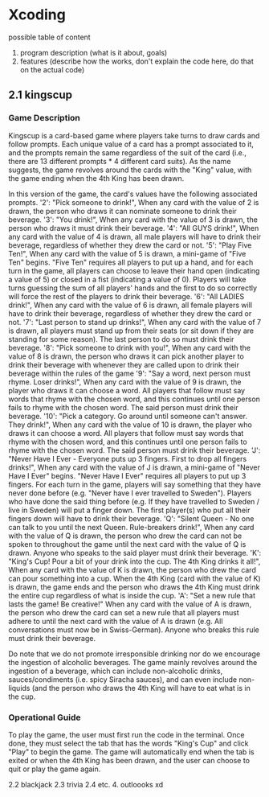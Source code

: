 # Xcoding

possible table of content
1. program description (what is it about, goals)
2. features (describe how the works, don't explain the code here, do that on the actual code)
## 2.1 kingscup

### Game Description 
Kingscup is a card-based game where players take turns to draw cards and follow prompts. Each unique value of a card has a prompt associated to it, and the prompts remain the same regardless of the suit of the card (i.e., there are 13 different prompts * 4 different card suits). As the name suggests, the game revolves around the cards with the "King" value, with the game ending when the 4th King has been drawn.

In this version of the game, the card's values have the following associated prompts. 
    '2': "Pick someone to drink!", 
       When any card with the value of 2 is drawn, the person who draws it can nominate someone to drink their beverage.
    '3': "You drink!", 
       When any card with the value of 3 is drawn, the person who draws it must drink their beverage.
    '4': "All GUYS drink!", 
       When any card with the value of 4 is drawn, all male players will have to drink their beverage, regardless of whether they drew the card or not.
    '5': "Play Five Ten!", 
       When any card with the value of 5 is drawn, a mini-game of "Five Ten" begins. "Five Ten" requires all players to put up a hand, and for each turn in the game, all players can choose to leave their hand open (indicating a value of 5) or closed in a fist (indicating a value of 0). Players will take turns guessing the sum of all players' hands and the first to do so correctly will force the rest of the players to drink their beverage. 
    '6': "All LADIES drink!",
       When any card with the value of 6 is drawn, all female players will have to drink their beverage, regardless of whether they drew the card or not.
    '7': "Last person to stand up drinks!", 
       When any card with the value of 7 is drawn, all players must stand up from their seats (or sit down if they are standing for some reason). The last person to do so must drink their beverage.
    '8': "Pick someone to drink with you!",
       When any card with the value of 8 is drawn, the person who draws it can pick another player to drink their beverage with whenever they are called upon to drink their beverage within the rules of the game 
    '9': "Say a word, next person must rhyme. Loser drinks!",
       When any card with the value of 9 is drawn, the player who draws it can choose a word. All players that follow must say words that rhyme with the chosen word, and this continues until one person fails to rhyme with the chosen word. The said person must drink their beverage.
    '10': "Pick a category. Go around until someone can't answer. They drink!", 
    When any card with the value of 10 is drawn, the player who draws it can choose a word. All players that follow must say words that rhyme with the chosen word, and this continues until one person fails to rhyme with the chosen word. The said person must drink their beverage.
    'J': "Never Have I Ever - Everyone puts up 3 fingers. First to drop all fingers drinks!", 
    When any card with the value of J is drawn, a mini-game of "Never Have I Ever" begins. "Never Have I Ever" requires all players to put up 3 fingers. For each turn in the game, players will say something that they have never done before (e.g. "Never have I ever travelled to Sweden"). Players who have done the said thing before (e.g. If they have travelled to Sweden / live in Sweden) will put a finger down. The first player(s) who put all their fingers down will have to drink their beverage.
    'Q': "Silent Queen - No one can talk to you until the next Queen. Rule-breakers drink!", 
    When any card with the value of Q is drawn, the person who drew the card can not be spoken to throughout the game until the next card with the value of Q is drawn. Anyone who speaks to the said player must drink their beverage.
    'K': "King's Cup! Pour a bit of your drink into the cup. The 4th King drinks it all!",
    When any card with the value of K is drawn, the person who drew the card can pour something into a cup. When the 4th King (card with the value of K) is drawn, the game ends and the person who draws the 4th King must drink the entire cup regardless of what is inside the cup.
    'A': "Set a new rule that lasts the game! Be creative!" 
    When any card with the value of A is drawn, the person who drew the card can set a new rule that all players must adhere to until the next card with the value of A is drawn (e.g. All conversations must now be in Swiss-German). Anyone who breaks this rule must drink their beverage.
    
Do note that we do not promote irresponsible drinking nor do we encourage the ingestion of alcoholic beverages. The game mainly revolves around the ingestion of a beverage, which can include non-alcoholic drinks, sauces/condiments (i.e. spicy Siracha sauces), and can even include non-liquids (and the person who draws the 4th King will have to eat what is in the cup.

### Operational Guide
To play the game, the user must first run the code in the terminal. Once done, they must select the tab that has the words "King's Cup" and click "Play" to begin the game. The game will automatically end when the tab is exited or when the 4th King has been drawn, and the user can choose to quit or play the game again.
   
   2.2 blackjack
   2.3 trivia
   2.4 etc.
4. outloooks 
xd



